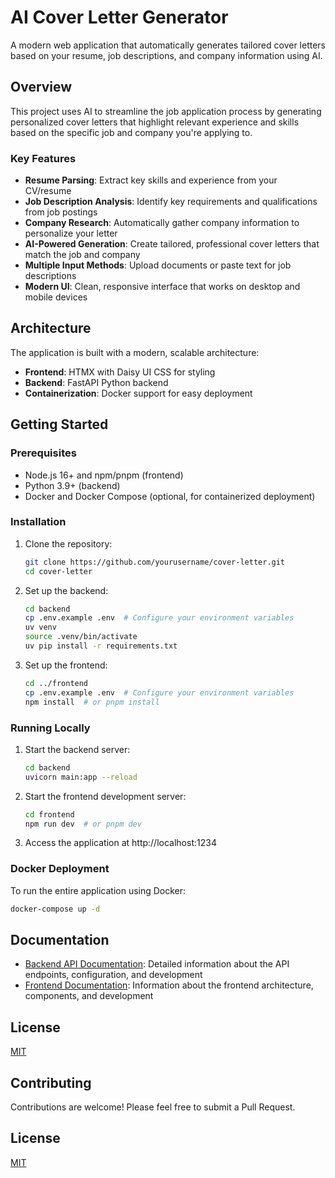 # AI Cover Letter Generator

A modern web application that automatically generates tailored cover letters based on your resume, job descriptions, and company information using AI.

## Overview

This project uses AI to streamline the job application process by generating personalized cover letters that highlight relevant experience and skills based on the specific job and company you're applying to.

### Key Features

- **Resume Parsing**: Extract key skills and experience from your CV/resume
- **Job Description Analysis**: Identify key requirements and qualifications from job postings
- **Company Research**: Automatically gather company information to personalize your letter
- **AI-Powered Generation**: Create tailored, professional cover letters that match the job and company
- **Multiple Input Methods**: Upload documents or paste text for job descriptions
- **Modern UI**: Clean, responsive interface that works on desktop and mobile devices

## Architecture

The application is built with a modern, scalable architecture:

- **Frontend**: HTMX with Daisy UI CSS for styling
- **Backend**: FastAPI Python backend
- **Containerization**: Docker support for easy deployment

## Getting Started

### Prerequisites

- Node.js 16+ and npm/pnpm (frontend)
- Python 3.9+ (backend)
- Docker and Docker Compose (optional, for containerized deployment)

### Installation

1. Clone the repository:
   ```bash
   git clone https://github.com/yourusername/cover-letter.git
   cd cover-letter
   ```

2. Set up the backend:
   ```bash
   cd backend
   cp .env.example .env  # Configure your environment variables
   uv venv
   source .venv/bin/activate
   uv pip install -r requirements.txt
   ```

3. Set up the frontend:
   ```bash
   cd ../frontend
   cp .env.example .env  # Configure your environment variables
   npm install  # or pnpm install
   ```

### Running Locally

1. Start the backend server:
   ```bash
   cd backend
   uvicorn main:app --reload
   ```

2. Start the frontend development server:
   ```bash
   cd frontend
   npm run dev  # or pnpm dev
   ```

3. Access the application at http://localhost:1234

### Docker Deployment

To run the entire application using Docker:

```bash
docker-compose up -d
```

## Documentation

- [Backend API Documentation](/backend/README.md): Detailed information about the API endpoints, configuration, and development
- [Frontend Documentation](/frontend/README.md): Information about the frontend architecture, components, and development

## License

[MIT](LICENSE)

## Contributing

Contributions are welcome! Please feel free to submit a Pull Request.

## License

[MIT](LICENSE) 